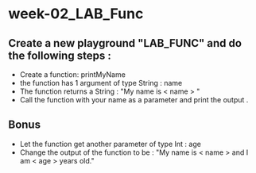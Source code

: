 # week-02_LAB_Func

## Create a new playground "LAB_FUNC" and do the following steps :

- Create a function: printMyName
- the function has 1 argument of type String : name
- The function returns a String : "My name is < name > "
- Call the function with your name as a parameter and print the output .



## Bonus
- Let the function get another parameter of type Int : age
- Change the output of the function to be : "My name is < name > and I am < age > years old."
